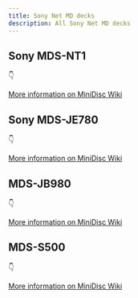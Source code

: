 ```yaml
---
title: Sony Net MD decks
description: All Sony Net MD decks
---
```


## Sony MDS-NT1
👇

[More information on MiniDisc Wiki](https://www.minidisc.wiki/equipment/sony/deck/mds-nt1)

## Sony MDS-JE780
👇

[More information on MiniDisc Wiki](https://www.minidisc.wiki/equipment/sony/deck/mds-je780)

## MDS-JB980
👇

[More information on MiniDisc Wiki](https://www.minidisc.wiki/equipment/sony/deck/mds-jb980)

## MDS-S500
👇

[More information on MiniDisc Wiki](https://www.minidisc.wiki/equipment/sony/deck/mds-s500)

